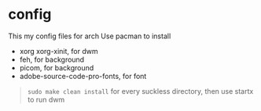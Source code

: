 # config
This my config files for arch
Use pacman to install
* xorg xorg-xinit, for dwm
* feh, for background
* picom, for background
* adobe-source-code-pro-fonts, for font 
> `sudo make clean install` for every suckless directory, then use startx to run dwm

